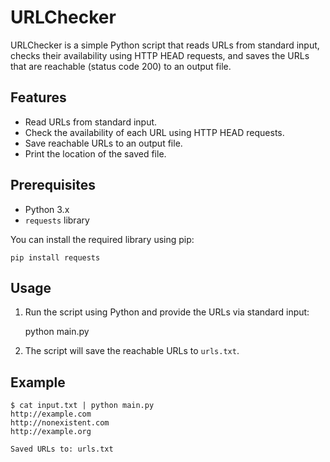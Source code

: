 URLChecker
==========

URLChecker is a simple Python script that reads URLs from standard input, checks their availability using HTTP HEAD requests, and saves the URLs that are reachable (status code 200) to an output file.

Features
--------
- Read URLs from standard input.
- Check the availability of each URL using HTTP HEAD requests.
- Save reachable URLs to an output file.
- Print the location of the saved file.

Prerequisites
-------------
- Python 3.x
- `requests` library

You can install the required library using pip:

    pip install requests

Usage
-----
1. Run the script using Python and provide the URLs via standard input:

    python main.py

2. The script will save the reachable URLs to `urls.txt`.

Example
-------
    $ cat input.txt | python main.py
    http://example.com
    http://nonexistent.com
    http://example.org

    Saved URLs to: urls.txt
